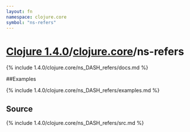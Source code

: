 ```yaml
---
layout: fn
namespace: clojure.core
symbol: "ns-refers"
---
```


# [Clojure 1.4.0](../../)/[clojure.core](../)/ns-refers

{% include 1.4.0/clojure.core/ns_DASH_refers/docs.md %}

##Examples

{% include 1.4.0/clojure.core/ns_DASH_refers/examples.md %}
## Source
{% include 1.4.0/clojure.core/ns_DASH_refers/src.md %}

